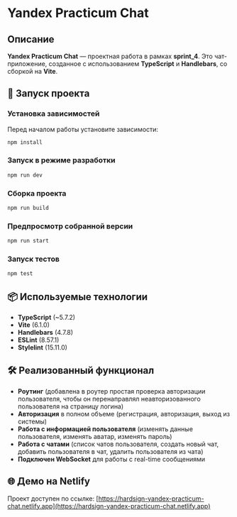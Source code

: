 # Yandex Practicum Chat

## Описание

**Yandex Practicum Chat** — проектная работа в рамках **sprint_4**. Это
чат-приложение, созданное с использованием **TypeScript** и **Handlebars**, со
сборкой на **Vite**.

## 🚀 Запуск проекта

### Установка зависимостей

Перед началом работы установите зависимости:

```sh
npm install
```

### Запуск в режиме разработки

```sh
npm run dev
```

### Сборка проекта

```sh
npm run build
```

### Предпросмотр собранной версии

```sh
npm run start
```

### Запуск тестов

```sh
npm test
```

## 📦 Используемые технологии

- **TypeScript** (\~5.7.2)
- **Vite** (6.1.0)
- **Handlebars** (4.7.8)
- **ESLint** (8.57.1)
- **Stylelint** (15.11.0)

## 🛠️ Реализованный функционал

- **Роутинг** (добавлена в роутер простая проверка авторизации пользователя, чтобы он перенаправлял неавторизованного пользователя на страницу логина)
- **Авторизация** в полном объеме (регистрация, авторизация, выход из системы)
- **Работа с информацией пользователя** (изменять данные пользователя, изменять аватар, изменять пароль)
- **Работа с чатами** (список чатов пользователя, создать новый чат, добавить пользователя в чат, удалить пользователя из чата)
- **Подключен WebSocket** для работы с real-time сообщениями

## 🌐 Демо на Netlify

Проект доступен по ссылке:
[https://hardsign-yandex-practicum-chat.netlify.app](https://hardsign-yandex-practicum-chat.netlify.app)
